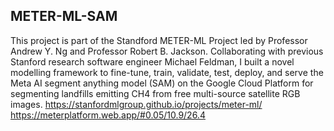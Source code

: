 ## METER-ML-SAM
This project is part of the Standford METER-ML Project led by Professor Andrew Y. Ng and Professor Robert B. Jackson.
Collaborating with previous Stanford research software engineer Michael Feldman, I built a novel modelling framework to fine-tune, train, validate, test, deploy, and serve the Meta AI segment anything model (SAM) on the Google Cloud Platform for segmenting landfills emitting CH4 from free multi-source satellite RGB images.
https://stanfordmlgroup.github.io/projects/meter-ml/
https://meterplatform.web.app/#0.05/10.9/26.4
